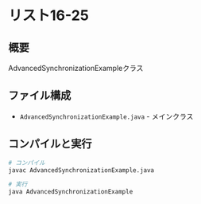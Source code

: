 # リスト16-25

## 概要
AdvancedSynchronizationExampleクラス

## ファイル構成
- `AdvancedSynchronizationExample.java` - メインクラス

## コンパイルと実行
```bash
# コンパイル
javac AdvancedSynchronizationExample.java

# 実行
java AdvancedSynchronizationExample
```
